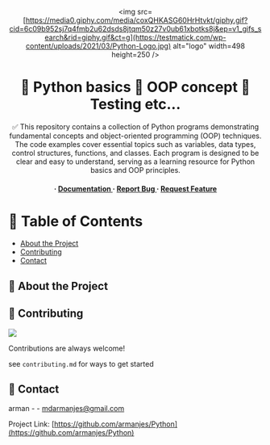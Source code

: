 <div align='center'>

<img src=[https://media0.giphy.com/media/coxQHKASG60HrHtvkt/giphy.gif?cid=6c09b952sj7q4fmb2u62dsds8jtqm50z27v0ub61xbotks8j&ep=v1_gifs_search&rid=giphy.gif&ct=g](https://testmatick.com/wp-content/uploads/2021/03/Python-Logo.jpg) alt="logo" width=498 height=250 />

<h1>🚀 Python basics 🚀 OOP concept 🚀 Testing etc...</h1>
<p>✅ This repository contains a collection of Python programs demonstrating fundamental concepts and object-oriented programming (OOP) techniques. The code examples cover essential topics such as variables, data types, control structures, functions, and classes. Each program is designed to be clear and easy to understand, serving as a learning resource for Python basics and OOP principles.</p>

<h4> <span> · </span> <a href="https://github.com/Arman/Python/blob/master/README.md"> Documentation </a> <span> · </span> <a href="https://github.com/Arman/Python/issues"> Report Bug </a> <span> · </span> <a href="https://github.com/Arman/Python/issues"> Request Feature </a> </h4>


</div>

# :notebook_with_decorative_cover: Table of Contents

- [About the Project](#star2-about-the-project)
- [Contributing](#wave-contributing)
- [Contact](#handshake-contact)


## :star2: About the Project

## :wave: Contributing

<a href="https://github.com/armanjes/Python/graphs/contributors"> <img src="https://contrib.rocks/image?repo=Louis3797/awesome-readme-template" /> </a>

Contributions are always welcome!

see `contributing.md` for ways to get started

## :handshake: Contact

arman - - mdarmanjes@gmail.com

Project Link: [https://github.com/armanjes/Python](https://github.com/armanjes/Python)
